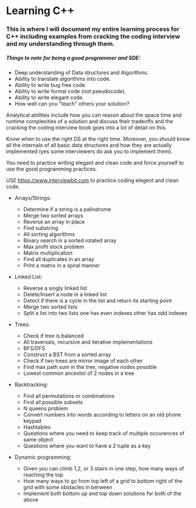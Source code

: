 # Learning C++
### This is where I will document my entire learning process for C++ including examples from cracking the coding interview and my understanding through them.

##### Things to note for being a good programmer and SDE:

- Deep understanding of Data structures and Algorithms.
- Ability to translate algorithms into code.
- Ability to write bug free code.
- Ability to write formal code (not pseudocode).
- Ability to write elegant code.
- How well can you "teach" others your solution?

Analytical abilities include how you can reason about the space time and runtime complexities of a solution and discuss their tradeoffs and the cracking the coding interview book goes into a lot of detail on this.

Know when to use the right DS at the right time.
Moreover, you should know all the internals of all basic data structures and how they are actually implemented (yes some interviewers do ask you to implement them).

You need to practice writing elegant and clean code and force yourself to use the good programming practices.

USE https://www.interviewbit.com to practice coding elegent and clean code.

- Arrays/Strings:
   - Determine if a string is a palindrome
   - Merge two sorted arrays
   - Reverse an array in place
   - Find substring
   - All sorting algorithms
   - Binary search in a sorted rotated array
   - Max profit stock problem
   - Matrix multiplication
   - Find all duplicates in an array
   - Print a matrix in a spiral manner

- Linked List:
   - Reverse a singly linked list
   -  Delete/Insert a node in a linked list
   - Detect if there is a cycle in the list and return its starting point
   - Merge two sorted lists
   - Split a list into two lists one has even indexes other has odd indexes

- Trees:
   - Check if tree is balanced
   - All traversals, recursive and iterative implementations
   - BFS/DFS
   - Construct a BST from a sorted array
   - Check if two trees are mirror image of each other
   - Find max path sum in the tree, negative nodes possible
   - Lowest common ancestor of 2 nodes in a tree

- Backtracking:
   - Find all permutations or combinations
   - Find all possible subsets
   - N queens problem
   - Convert numbers into words according to letters on an old phone keypad
   - Hashtables
   - Questions where you need to keep track of multiple occurences of same object
   - Questions where you want to have a 2 tuple as a key

- Dynamic programming:
   - Given you can climb 1,2, or 3 stairs in one step, how many ways of reaching the top
   - How many ways to go from top left of a grid to bottom right of the grid with some obstacles in between
   - Implement both bottom up and top down solutions for both of the above
